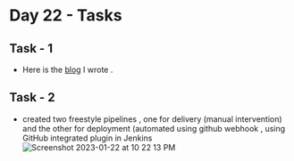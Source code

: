 # Day 22 - Tasks

## Task - 1
- Here is the [blog](https://heckit.hashnode.dev/necessity-of-jenkins) I wrote .

## Task - 2

- created two freestyle pipelines , one for delivery (manual intervention) and the other for deployment (automated using github webhook , using GitHub integrated plugin in Jenkins
![Screenshot 2023-01-22 at 10 22 13 PM](https://user-images.githubusercontent.com/101057601/213928329-f6b1b0ab-930e-411f-a8b4-dd18e4b5e85b.png)
